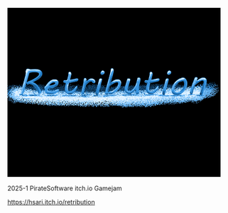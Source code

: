 ![](Screenshots/coverImage.png)

2025-1 PirateSoftware itch.io Gamejam 

https://hsari.itch.io/retribution
